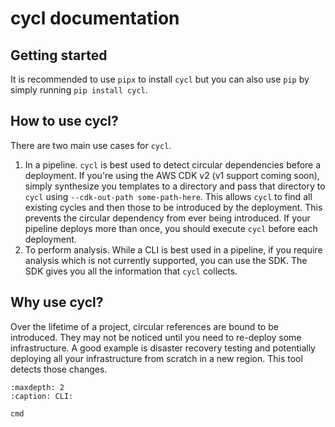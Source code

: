 # cycl documentation

## Getting started

It is recommended to use `pipx` to install `cycl` but you can also use `pip` by simply running `pip install cycl`.

## How to use cycl?

There are two main use cases for `cycl`.

1. In a pipeline. `cycl` is best used to detect circular dependencies before a deployment. If you're using the AWS CDK v2 (v1 support coming soon), simply synthesize you templates to a directory and pass that directory to `cycl` using `--cdk-out-path some-path-here`. This allows `cycl` to find all existing cycles and then those to be introduced by the deployment. This prevents the circular dependency from ever being introduced. If your pipeline deploys more than once, you should execute `cycl` before each deployment.
2. To perform analysis. While a CLI is best used in a pipeline, if you require analysis which is not currently supported, you can use the SDK. The SDK gives you all the information that `cycl` collects.

## Why use cycl?

Over the lifetime of a project, circular references are bound to be introduced. They may not be noticed until you need to re-deploy some infrastructure. A good example is disaster recovery testing and potentially deploying all your infrastructure from scratch in a new region. This tool detects those changes.

```{toctree}
:maxdepth: 2
:caption: CLI:

cmd
```
